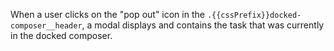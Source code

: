 When a user clicks on the "pop out" icon in the `.{{cssPrefix}}docked-composer__header`, a modal displays and contains the task that was currently in the docked composer.
